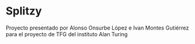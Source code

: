 # Splitzy
Proyecto presentado por Alonso Onsurbe López e Ivan Montes Gutiérrez para el proyecto de TFG del instituto Alan Turing
